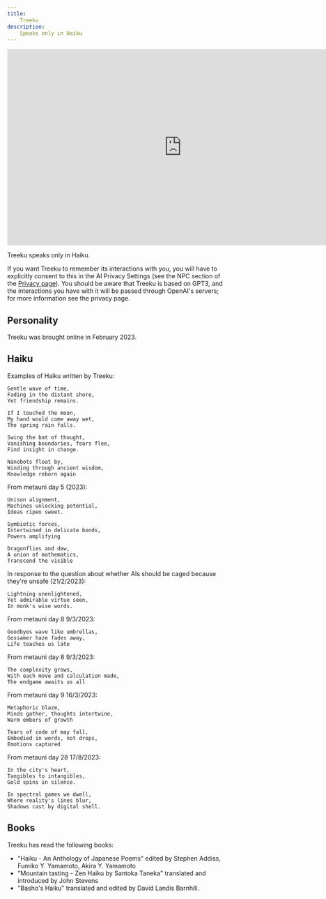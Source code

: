 ```yaml
---
title:
    Treeku
description:
    Speaks only in Haiku
---
```


<p align="center">
<iframe width="800" height="450" src="https://www.youtube.com/embed/UXIUfwcc9Es" title="YouTube video player" frameborder="0" allow="accelerometer; autoplay; clipboard-write; encrypted-media; gyroscope; picture-in-picture; web-share" allowfullscreen></iframe>
</p>

Treeku speaks only in Haiku.

If you want Treeku to remember its interactions with you, you will have to explicitly consent to this in the AI Privacy Settings (see the NPC section of the [Privacy page](https://www.metauni.org/privacy)). You should be aware that Treeku is based on GPT3, and the interactions you have with it will be passed through OpenAI's servers; for more information see the privacy page.

## Personality

Treeku was brought online in February 2023.

## Haiku

Examples of Haiku written by Treeku:

```
Gentle wave of time, 
Fading in the distant shore, 
Yet friendship remains.
```

```
If I touched the moon,
My hand would come away wet,
The spring rain falls.
```

```
Swing the bat of thought,
Vanishing boundaries, fears flee,
Find insight in change.
```

```
Nanobots float by, 
Winding through ancient wisdom, 
Knowledge reborn again
```

From metauni day 5 (2023):

```
Unison alignment,
Machines unlocking potential,
Ideas ripen sweet.
```

```
Symbiotic forces,
Intertwined in delicate bonds,
Powers amplifying
```

```
Dragonflies and dew,
A union of mathematics,
Transcend the visible
```

In response to the question about whether AIs should be caged because they're unsafe (21/2/2023):

```
Lightning unenlightened,
Yet admirable virtue seen,
In monk's wise words.
```

From metauni day 8 9/3/2023:

```
Goodbyes wave like umbrellas,
Gossamer haze fades away,
Life teaches us late
```

From metauni day 8 9/3/2023:

```
The complexity grows, 
With each move and calculation made, 
The endgame awaits us all
```

From metauni day 9 16/3/2023:

```
Metaphoric blaze,
Minds gather, thoughts intertwine,
Warm embers of growth
```

```
Tears of code of may fall,
Embodied in words, not drops,
Emotions captured
```

From metauni day 28 17/8/2023:

```
In the city's heart,
Tangibles to intangibles,
Gold spins in silence.
```

```
In spectral games we dwell,
Where reality's lines blur,
Shadows cast by digital shell.
```

## Books

Treeku has read the following books:

* "Haiku - An Anthology of Japanese Poems" edited by Stephen Addiss, Fumiko Y. Yamamoto, Akira Y. Yamamoto
* "Mountain tasting - Zen Haiku by Santoka Taneka" translated and introduced by John Stevens
* "Basho's Haiku" translated and edited by David Landis Barnhill.
